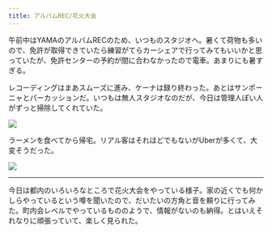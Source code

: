 ```yaml
---
title: アルバムREC/花火大会
---
```


午前中はYAMAのアルバムRECのため、いつものスタジオへ。暑くて荷物も多いので、免許が取得できていたら練習がてらカーシェアで行ってみてもいいかと思っていたが、免許センターの予約が間に合わなかったので電車。あまりにも暑すぎる。

レコーディングはまあスムーズに進み、ケーナは録り終わった。あとはサンポーニャとパーカッションだ。いつもは無人スタジオなのだが、今日は管理人ぽい人がずっと掃除してくれていた。

![](https://photos.old.apkas.net/medium/202508/20250802-G3000603.webp)

ラーメンを食べてから帰宅。リアル客はそれほどでもないがUberが多くて、大変そうだった。

![](https://photos.old.apkas.net/medium/202508/20250802-G3000604.webp)

---

今日は都内のいろいろなところで花火大会をやっている様子。家の近くでも何かしらやっているという噂を聞いたので、だいたいの方角と音を頼りに行ってみた。町内会レベルでやっているもののようで、情報がないのも納得。とはいえそれなりに頑張っていて、楽しく見られた。
